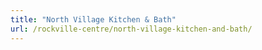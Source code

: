 ```yaml
---
title: "North Village Kitchen & Bath"
url: /rockville-centre/north-village-kitchen-and-bath/
---
```


